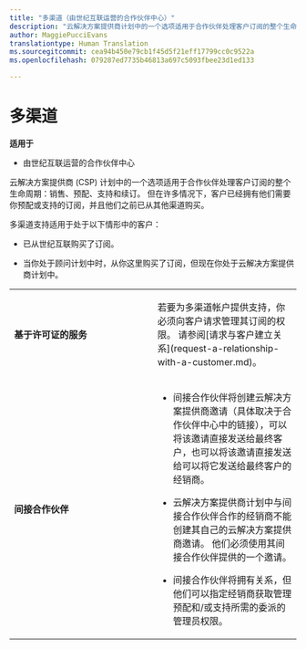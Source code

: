 ```yaml
---
title: "多渠道（由世纪互联运营的合作伙伴中心）"
description: "云解决方案提供商计划中的一个选项适用于合作伙伴处理客户订阅的整个生命周期：销售、预配、支持和续订。"
author: MaggiePucciEvans
translationtype: Human Translation
ms.sourcegitcommit: cea94b450e79cb1f45d5f21eff17799cc0c9522a
ms.openlocfilehash: 079287ed7735b46813a697c5093fbee23d1ed133

---
```


# 多渠道

**适用于**

-   由世纪互联运营的合作伙伴中心


云解决方案提供商 (CSP) 计划中的一个选项适用于合作伙伴处理客户订阅的整个生命周期：销售、预配、支持和续订。 但在许多情况下，客户已经拥有他们需要你预配或支持的订阅，并且他们之前已从其他渠道购买。

多渠道支持适用于处于以下情形中的客户：

-   已从世纪互联购买了订阅。 

-   当你处于顾问计划中时，从你这里购买了订阅，但现在你处于云解决方案提供商计划中。

<table>
<colgroup>
<col width="50%" />
<col width="50%" />
</colgroup>
<tbody>
<tr class="odd">
<td><p><strong>基于许可证的服务</strong></p></td>
<td><p>若要为多渠道帐户提供支持，你必须向客户请求管理其订阅的权限。 请参阅[请求与客户建立关系](request-a-relationship-with-a-customer.md)。</p></td>
</tr>
<tr class="odd">
<td><p><strong>间接合作伙伴</strong></p></td>
<td><ul>
<li><p>间接合作伙伴将创建云解决方案提供商邀请（具体取决于合作伙伴中心中的链接），可以将该邀请直接发送给最终客户，也可以将该邀请直接发送给可以将它发送给最终客户的经销商。</p></li>
<li><p>云解决方案提供商计划中与间接合作伙伴合作的经销商不能创建其自己的云解决方案提供商邀请。 他们必须使用其间接合作伙伴提供的一个邀请。</p></li>
<li><p>间接合作伙伴将拥有关系，但他们可以指定经销商获取管理预配和/或支持所需的委派的管理员权限。</p></li>
</ul></td>
</tr>
</tbody>
</table>

 

 

 







<!--HONumber=Oct16_HO1-->


